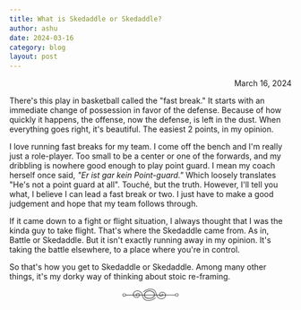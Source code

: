 ```yaml
---
title: What is Skedaddle or Skedaddle?
author: ashu
date: 2024-03-16
category: blog
layout: post
---
```

<div class="date" style="text-align: right;">March 16, 2024</div>

There's this play in basketball called the "fast break." It starts with an immediate change of possession in favor of the defense. Because of how quickly it happens, the offense, now the defense, is left in the dust. When everything goes right, it's beautiful. The easiest 2 points, in my opinion.

I love running fast breaks for my team. I come off the bench and I'm really just a role-player. Too small to be a center or one of the forwards, and my dribbling is nowhere good enough to play point guard. I mean my coach herself once said, *"Er ist gar kein Point-guard."* Which loosely translates "He's not a point guard at all". Touché, but the truth. However, I'll tell you what, I believe I can lead a fast break or two. I just have to make a good judgement and hope that my team follows through.

If it came down to a fight or flight situation, I always thought that I was the kinda guy to take flight. That's where the Skedaddle came from. As in, Battle or Skedaddle. But it isn't exactly running away in my opinion. It's taking the battle elsewhere, to a place where you're in control. 

So that's how you get to Skedaddle or Skedaddle.  Among many other things, it's my dorky way of thinking about stoic re-framing. 

<div style="display: flex; justify-content: center;">
  <img src="/assets/images/230617-page-ending-flourish.png" alt="image" style="max-width: 100px;">
</div>